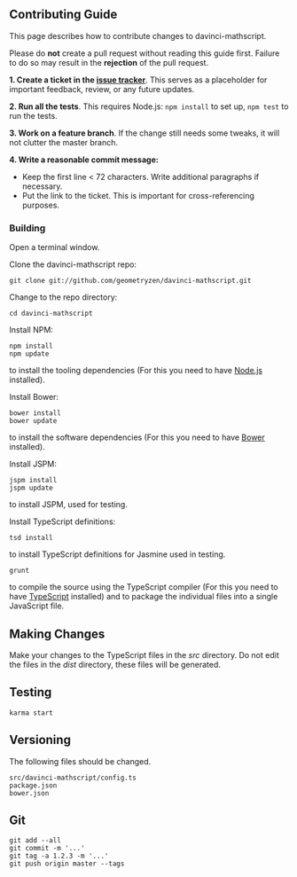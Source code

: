 ## Contributing Guide

This page describes how to contribute changes to davinci-mathscript.

Please do **not** create a pull request without reading this guide first. Failure to do so may result in the **rejection** of the pull request.

**1. Create a ticket in the [issue tracker](https://github.com/geometryzen/davinci-mathscript/issues)**.
This serves as a placeholder for important feedback, review, or any future updates.

**2. Run all the tests**. This requires Node.js: `npm install` to set up, `npm test` to run the tests.

**3. Work on a feature branch**.  If the change still needs some tweaks, it will not clutter the master branch.

**4. Write a reasonable commit message:**

* Keep the first line < 72 characters. Write additional paragraphs if necessary.
* Put the link to the ticket. This is important for cross-referencing purposes.

### Building

Open a terminal window.

Clone the davinci-mathscript repo:
```
git clone git://github.com/geometryzen/davinci-mathscript.git
```

Change to the repo directory:
```
cd davinci-mathscript
```

Install NPM:
```
npm install
npm update
```
to install the tooling dependencies (For this you need to have [Node.js](http://nodejs.org) installed).

Install Bower:
```
bower install
bower update
```
to install the software dependencies (For this you need to have [Bower](http://bower.io) installed).

Install JSPM:
```
jspm install
jspm update
```
to install JSPM, used for testing.

Install TypeScript definitions:
```
tsd install
```
to install TypeScript definitions for Jasmine used in testing.

```
grunt
```
to compile the source using the TypeScript compiler (For this you need to have [TypeScript](http://www.typescriptlang.org) installed) and to package the individual files into a single JavaScript file.

## Making Changes

Make your changes to the TypeScript files in the _src_ directory. Do not edit the files in the _dist_ directory, these files will be generated.

## Testing

```
karma start
```

## Versioning

The following files should be changed.

```
src/davinci-mathscript/config.ts
package.json
bower.json
```

## Git

```
git add --all
git commit -m '...'
git tag -a 1.2.3 -m '...'
git push origin master --tags
```